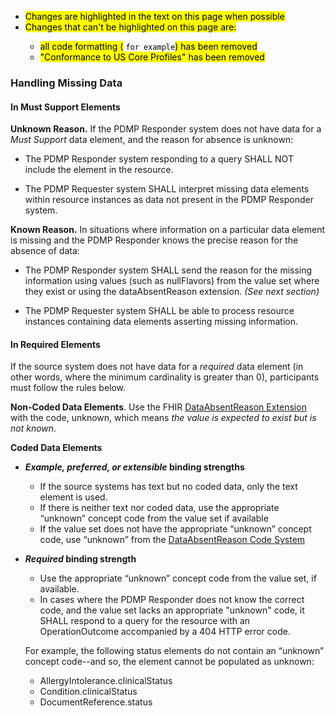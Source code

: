 
- <mark>Changes are highlighted in the text on this page when possible
- <mark>Changes that can't be highlighted on this page are:
    - <mark>all code formatting (</mark> ```for example```<mark>) has been removed
    - <mark>"Conformance to US Core Profiles" has been removed
    
### Handling Missing Data

#### In Must Support Elements

**Unknown Reason.** If the PDMP Responder system does not have data for a *Must Support* data element, and the reason for absence is unknown:

- The PDMP Responder system responding to a query SHALL NOT include the element in the resource. 

- The PDMP Requester system SHALL interpret missing data elements within resource instances as data not present in the PDMP Responder system.

**Known Reason.** In situations where information on a particular data element is missing and the PDMP Responder knows the precise reason for the absence of data: 

- The PDMP Responder system SHALL send the reason for the missing information using values (such as nullFlavors) from the value set where they exist or using the dataAbsentReason extension. *(See next section)*

- The PDMP Requester system SHALL be able to process resource instances containing data elements asserting missing information.

#### In Required Elements

If the source system does not have data for a *required* data element (in other words, where the minimum cardinality is greater than 0), participants must follow the rules below.

**Non-Coded Data Elements**. Use the FHIR [DataAbsentReason Extension](http://hl7.org/fhir/R4/extension-data-absent-reason.html) with the code, unknown, which means *the value is expected to exist but is not known*.

**Coded Data Elements** 

- ***Example, preferred, or extensible* binding strengths**
  
  - If the source systems has text but no coded data, only the text element is used.
  - If there is neither text nor coded data, use the appropriate “unknown” concept code from the value set if available
  - If the value set does not have the appropriate “unknown” concept code, use “unknown” from the  [DataAbsentReason Code System](http://hl7.org/fhir/R4/codesystem-data-absent-reason.html)
  
- ***Required* binding strength** 

    - Use the appropriate “unknown” concept code from the value set, if available. 
    - In cases where the PDMP Responder does not know the correct code, and the value set lacks an appropriate "unknown" code, it SHALL respond to a query for the resource with an OperationOutcome accompanied by a 404 HTTP error code. 
    
    For example, the following status elements do not contain an “unknown” concept code--and so, the element cannot be populated as unknown:
    
    - AllergyIntolerance.clinicalStatus
    - Condition.clinicalStatus
    - DocumentReference.status

<p></p>

